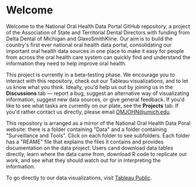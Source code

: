 # Welcome

Welcome to the National Oral Health Data Portal GitHub repository, a project of the Association of State and Territorial Dental Directors with funding from Delta Dental of Michigan and GlaxoSmithKline. Our aim is to build the country's first ever national oral health data portal, consolidating our important oral health data sources in one place to make it easy for people from across the oral health care system can quickly find and understand the information they need to help improve oral health. 

This project is currently in a beta-testing phase. We encourage you to interact with this repository, check out our Tableau visualizations, and to let us know what you think. Ideally, you'd help us out by joining us in the **Discussions** tab — report a bug, suggest an alternative way of visualizating information, suggest new data sources, or give general feedback. If you'd like to see what tasks are currently on our plate, see the **Projects** tab. If you'd rather contact us directly, please email OMJOHN@umich.edu.

This repository is arranged as a mirror of the National Oral Health Data Poral website: there is a folder containing "Data" and a folder containing "Surveillance and Tools". Click on each folder to see subfolders. Each folder has a "REAME" file that explains the files it contains and provides documentation on the data project. Users cand download data tables directly, learn where the data came from, download R code to replicate our work, and see what they should watch out for in interpreting the information. 

To go directly to our data visualizations, visit [Tableau Public](https://public.tableau.com/profile/association.of.state.territorial.dental.directors#!/). 

